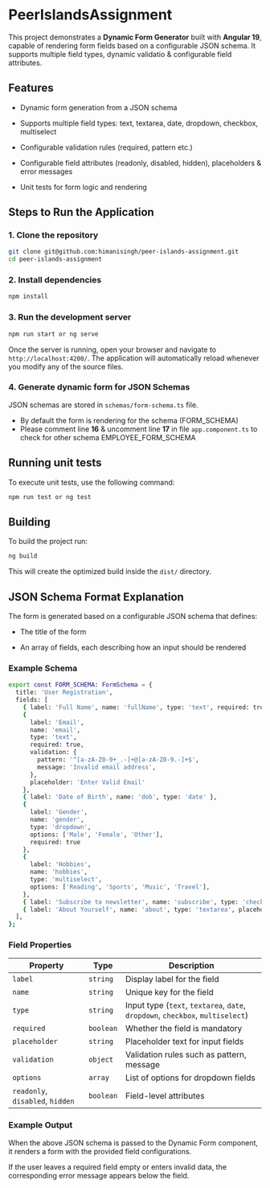 # PeerIslandsAssignment

This project demonstrates a **Dynamic Form Generator** built with **Angular 19**, capable of rendering form fields based on a configurable JSON schema.
It supports multiple field types, dynamic validatio & configurable field attributes.

## Features

* Dynamic form generation from a JSON schema

* Supports multiple field types: text, textarea, date, dropdown, checkbox, multiselect

* Configurable validation rules (required, pattern etc.)

* Configurable field attributes (readonly, disabled, hidden), placeholders & error messages

* Unit tests for form logic and rendering

## Steps to Run the Application

### 1. Clone the repository

```bash
git clone git@github.com:himanisingh/peer-islands-assignment.git
cd peer-islands-assignment
```

### 2. Install dependencies

```bash
npm install
```

### 3. Run the development server

```bash
npm run start or ng serve
```

Once the server is running, open your browser and navigate to `http://localhost:4200/`. The application will automatically reload whenever you modify any of the source files.

### 4. Generate dynamic form for JSON Schemas

JSON schemas are stored in `schemas/form-schema.ts` file.
* By default the form is rendering for the schema (FORM_SCHEMA)
* Please comment line **16** & uncomment line **17** in file `app.component.ts` to check for other schema EMPLOYEE_FORM_SCHEMA

## Running unit tests

To execute unit tests, use the following command:

```bash
npm run test or ng test
```

## Building

To build the project run:

```bash
ng build
```

This will create the optimized build inside the `dist/` directory.

## JSON Schema Format Explanation

The form is generated based on a configurable JSON schema that defines:

* The title of the form

* An array of fields, each describing how an input should be rendered

### Example Schema

```bash
export const FORM_SCHEMA: FormSchema = {
  title: 'User Registration',
  fields: [
    { label: 'Full Name', name: 'fullName', type: 'text', required: true, placeholder: 'Enter Full Name'},
    {
      label: 'Email',
      name: 'email',
      type: 'text',
      required: true,
      validation: {
        pattern: '^[a-zA-Z0-9+_.-]+@[a-zA-Z0-9.-]+$',
        message: 'Invalid email address',
      },
      placeholder: 'Enter Valid Email'
    },
    { label: 'Date of Birth', name: 'dob', type: 'date' },
    {
      label: 'Gender',
      name: 'gender',
      type: 'dropdown',
      options: ['Male', 'Female', 'Other'],
      required: true
    },
    {
      label: 'Hobbies',
      name: 'hobbies',
      type: 'multiselect',
      options: ['Reading', 'Sports', 'Music', 'Travel'],
    },
    { label: 'Subscribe to newsletter', name: 'subscribe', type: 'checkbox' },
    { label: 'About Yourself', name: 'about', type: 'textarea', placeholder: 'Tell us about yourself...' },
  ],
};
```

### Field Properties

| Property   | Type | Description |
|----------- |------|-------------|
| `label`    | `string` | Display label for the field |
| `name`     | `string` | Unique key for the field |
| `type`     | `string` | Input type (`text`, `textarea`, `date`, `dropdown`, `checkbox`, `multiselect`) |
| `required` | `boolean` | Whether the field is mandatory |
| `placeholder` | `string` | Placeholder text for input fields |
| `validation` | `object` | Validation rules such as pattern, message |
| `options` | `array` | List of options for dropdown fields |
| `readonly`, `disabled`, `hidden` | `boolean` | Field-level attributes |

### Example Output

When the above JSON schema is passed to the Dynamic Form component, it renders a form with the provided field configurations.

If the user leaves a required field empty or enters invalid data, the corresponding error message appears below the field.